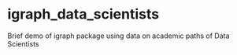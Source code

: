 # igraph_data_scientists
Brief demo of igraph package using data on academic paths of Data Scientists
